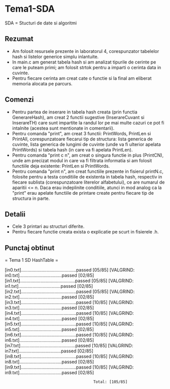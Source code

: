 # Tema1-SDA

SDA = Stucturi de date si algoritmi

## Rezumat
- Am folosit resursele prezente in laboratorul 4, corespunzator tabelelor hash si listelor generice simplu inlantuite.
- In main.c am generat tabela hash si am analizat tipurile de cerinte pe care le puteam primi; am folosit strtok pentru
a imparti o cerinta data in cuvinte.
- Pentru fiecare cerinta am creat cate o functie si la final am eliberat memoria alocata pe parcurs.

## Comenzi
- Pentru partea de inserare in tabela hash creata (prin functia GenerareHash), am creat 2 functii sugestive (InserareCuvant si
InserareTH) care sunt impartite la randul lor pe mai multe cazuri ce pot fi intalnite (acestea sunt mentionate in comentarii).
- Pentru comanda "print", am creat 3 functii: PrintWords, PrintLen si PrintAll, corespunzatoare fiecarui tip de structura:
lista generica de cuvinte, lista generica de lungimi de cuvinte (unde va fi ulterior apelata PrintWords) si tabela hash
(in care va fi apelata PrintLen).
- Pentru comanda "print c n", am creat o singura functie in plus (PrintCN), unde am precizat modul in care va fi filtrata
informatia si am folosit functiile deja existente: PrintLen si PrintWords.
- Pentru comanda "print n", am creat functiile prezente in fisierul printN.c, folosite pentru a testa conditiile de
existenta in tabela hash, respectiv in fiecare sublista (corespunzatoare literelor alfabetului), ce are numarul de aparitii <= n.
Daca erau indeplinite conditiile, atunci in mod analog ca la "print" erau apelate functiile de printare create pentru fiecare tip
de structura in parte.

## Detalii
- Cele 3 printari au structuri diferite.
- Pentru fiecare functie creata exista o explicatie pe scurt in fisierele .h.

## Punctaj obtinut

= Tema 1 SD HashTable =

[in0.txt]...........................................passed  [05/85]
[VALGRIND: in0.txt].................................passed  [02/85]
[in1.txt]...........................................passed  [05/85]
[VALGRIND: in1.txt].................................passed  [02/85]
[in2.txt]...........................................passed  [05/85]
[VALGRIND: in2.txt].................................passed  [02/85]
[in3.txt]...........................................passed  [10/85]
[VALGRIND: in3.txt].................................passed  [02/85]
[in4.txt]...........................................passed  [10/85]
[VALGRIND: in4.txt].................................passed  [02/85]
[in5.txt]...........................................passed  [10/85]
[VALGRIND: in5.txt].................................passed  [02/85]
[in6.txt]...........................................passed  [10/85]
[VALGRIND: in6.txt].................................passed  [02/85]
[in7.txt]...........................................passed  [10/85]
[VALGRIND: in7.txt].................................passed  [02/85]
[in8.txt]...........................................passed  [10/85]
[VALGRIND: in8.txt].................................passed  [02/85]
[in9.txt]...........................................passed  [10/85]
[VALGRIND: in9.txt].................................passed  [02/85]

                                           Total: [105/85]
